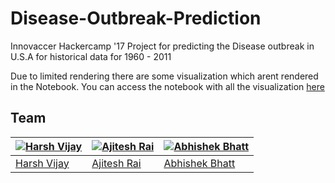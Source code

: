 # Disease-Outbreak-Prediction
Innovaccer Hackercamp '17 Project for predicting the Disease outbreak in U.S.A for historical data for 1960 - 2011<br>

Due to limited rendering  there are some visualization which arent rendered in the Notebook. You can access the notebook with all the visualization [here](http://nbviewer.jupyter.org/github/ab-bh/Disease-Outbreak-Prediction/blob/65ff9f5b7cef33d37621b96b8d101605efa6a297/Disease%20Outbreak%20Prediction.ipynb)<br>

## Team

[![Harsh Vijay](https://avatars1.githubusercontent.com/u/12688534?v=3&s=144)](https://github.com/iharsh234)  | [![Ajitesh Rai](https://avatars2.githubusercontent.com/u/16607284?v=3&s=144)](https://github.com/ajiteshr7) |  [![Abhishek Bhatt](https://avatars1.githubusercontent.com/u/15605592?v=3&s=144)](https://github.com/ab-bh)
---|---| ---
[Harsh Vijay ](https://github.com/iharsh234) |[Ajitesh Rai](https://github.com/ajiteshr7) | [Abhishek Bhatt](https://github.com/ab-bh)

